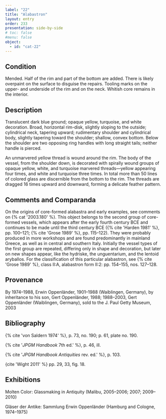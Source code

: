 ```yaml
---
label: "22"
title: "Alabastron"
layout: entry
order: 233
presentation: side-by-side
# toc: false
#menu: false 
object:
  - id: "cat-22"
---
```


## Condition

Mended. Half of the rim and part of the bottom are added. Τhere is likely overpaint on the surface to disguise the repairs. Tooling marks on the upper- and underside of the rim and on the neck. Whitish core remains in the interior.

## Description

Translucent dark blue ground; opaque yellow, turquoise, and white decoration. Broad, horizontal rim-disk, slightly sloping to the outside; cylindrical neck, tapering upward; rudimentary shoulder and cylindrical body, slightly tapering toward the shoulder; shallow, convex bottom. Below the shoulder are two opposing ring handles with long straight tails; neither handle is pierced.

An unmarvered yellow thread is wound around the rim. The body of the vessel, from the shoulder down, is decorated with spirally wound groups of opaque yellow, white, and turquoise marvered threads—yellow appearing four times, and white and turquoise three times. In total more than 50 lines of colored glass are discernible from the bottom to the rim. The threads are dragged 16 times upward and downward, forming a delicate feather pattern.

## Comments and Comparanda

On the origins of core-formed alabastra and early examples, see comments on {% cat '2003.180' %}. This object belongs to the second group of core-formed vessels, which appears after the early fourth century BCE and continues to be made until the third century BCE ({% cite 'Harden 1981' %}, pp. 100–121; {% cite 'Grose 1989' %}, pp. 115–122). They were probably produced in more workshops and are found predominantly in mainland Greece, as well as in central and southern Italy. Initially the vessel types of the first group are repeated, differing only in shape and decoration, but later on new shapes appear, like the hydriske, the unguentarium, and the lentoid aryballos. For the classification of this particular alabastron, see {% cite 'Grose 1989' %}, class II:A, alabastron form II:2: pp. 154–155, nos. 127–128.

## Provenance

By 1974–1988, Erwin Oppenländer, 1901–1988 (Waiblingen, Germany), by inheritance to his son, Gert Oppenländer, 1988; 1988–2003, Gert Oppenländer (Waiblingen, Germany), sold to the J. Paul Getty Museum, 2003

## Bibliography

{% cite 'von Saldern 1974' %}, p. 73, no. 190; p. 61, plate no. 190.

{% cite '*JPGM Handbook* 7th ed.' %}, p. 46, ill.

{% cite '*JPGM Handbook Antiquities* rev. ed.' %}, p. 103.

{cite 'Wight 2011' %} pp. 29, 33, fig. 18.

## Exhibitions

Molten Color: Glassmaking in Antiquity (Malibu, 2005–2006; 2007; 2009–2010)

Gläser der Antike: Sammlung Erwin Oppenländer (Hamburg and Cologne, 1974–1975)
